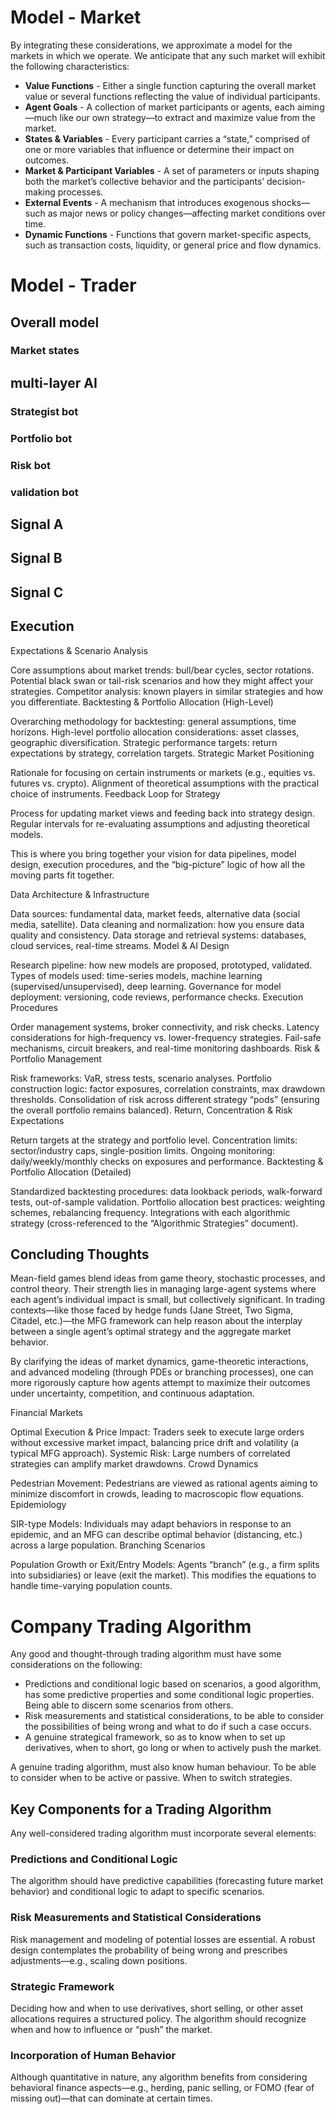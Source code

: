 # Model - Market
By integrating these considerations, we approximate a model for the markets in which we operate. We anticipate that any such market will exhibit the following characteristics:

- **Value Functions** - Either a single function capturing the overall market value or several functions reflecting the value of individual participants.
- **Agent Goals** - A collection of market participants or agents, each aiming—much like our own strategy—to extract and maximize value from the market.
- **States & Variables** - Every participant carries a “state,” comprised of one or more variables that influence or determine their impact on outcomes.
- **Market & Participant Variables** - A set of parameters or inputs shaping both the market’s collective behavior and the participants’ decision-making processes.
- **External Events** - A mechanism that introduces exogenous shocks—such as major news or policy changes—affecting market conditions over time.
- **Dynamic Functions** - Functions that govern market-specific aspects, such as transaction costs, liquidity, or general price and flow dynamics.


# Model - Trader

## Overall model

### Market states


## multi-layer AI

### Strategist bot

### Portfolio bot

### Risk bot

### validation bot

## Signal A


## Signal B


## Signal C

## Execution
Expectations & Scenario Analysis

Core assumptions about market trends: bull/bear cycles, sector rotations.
Potential black swan or tail-risk scenarios and how they might affect your strategies.
Competitor analysis: known players in similar strategies and how you differentiate.
Backtesting & Portfolio Allocation (High-Level)

Overarching methodology for backtesting: general assumptions, time horizons.
High-level portfolio allocation considerations: asset classes, geographic diversification.
Strategic performance targets: return expectations by strategy, correlation targets.
Strategic Market Positioning

Rationale for focusing on certain instruments or markets (e.g., equities vs. futures vs. crypto).
Alignment of theoretical assumptions with the practical choice of instruments.
Feedback Loop for Strategy

Process for updating market views and feeding back into strategy design.
Regular intervals for re-evaluating assumptions and adjusting theoretical models.

This is where you bring together your vision for data pipelines, model design, execution procedures, and the “big-picture” logic of how all the moving parts fit together.

Data Architecture & Infrastructure

Data sources: fundamental data, market feeds, alternative data (social media, satellite).
Data cleaning and normalization: how you ensure data quality and consistency.
Data storage and retrieval systems: databases, cloud services, real-time streams.
Model & AI Design

Research pipeline: how new models are proposed, prototyped, validated.
Types of models used: time-series models, machine learning (supervised/unsupervised), deep learning.
Governance for model deployment: versioning, code reviews, performance checks.
Execution Procedures

Order management systems, broker connectivity, and risk checks.
Latency considerations for high-frequency vs. lower-frequency strategies.
Fail-safe mechanisms, circuit breakers, and real-time monitoring dashboards.
Risk & Portfolio Management

Risk frameworks: VaR, stress tests, scenario analyses.
Portfolio construction logic: factor exposures, correlation constraints, max drawdown thresholds.
Consolidation of risk across different strategy “pods” (ensuring the overall portfolio remains balanced).
Return, Concentration & Risk Expectations

Return targets at the strategy and portfolio level.
Concentration limits: sector/industry caps, single-position limits.
Ongoing monitoring: daily/weekly/monthly checks on exposures and performance.
Backtesting & Portfolio Allocation (Detailed)

Standardized backtesting procedures: data lookback periods, walk-forward tests, out-of-sample validation.
Portfolio allocation best practices: weighting schemes, rebalancing frequency.
Integrations with each algorithmic strategy (cross-referenced to the “Algorithmic Strategies” document).


## Concluding Thoughts
Mean-field games blend ideas from game theory, stochastic processes, and control theory. Their strength lies in managing large-agent systems where each agent’s individual impact is small, but collectively significant. In trading contexts—like those faced by hedge funds (Jane Street, Two Sigma, Citadel, etc.)—the MFG framework can help reason about the interplay between a single agent’s optimal strategy and the aggregate market behavior.

By clarifying the ideas of market dynamics, game-theoretic interactions, and advanced modeling (through PDEs or branching processes), one can more rigorously capture how agents attempt to maximize their outcomes under uncertainty, competition, and continuous adaptation.

Financial Markets

Optimal Execution & Price Impact: Traders seek to execute large orders without excessive market impact, balancing price drift and volatility (a typical MFG approach).
Systemic Risk: Large numbers of correlated strategies can amplify market drawdowns.
Crowd Dynamics

Pedestrian Movement: Pedestrians are viewed as rational agents aiming to minimize discomfort in crowds, leading to macroscopic flow equations.
Epidemiology

SIR-type Models: Individuals may adapt behaviors in response to an epidemic, and an MFG can describe optimal behavior (distancing, etc.) across a large population.
Branching Scenarios

Population Growth or Exit/Entry Models: Agents “branch” (e.g., a firm splits into subsidiaries) or leave (exit the market). This modifies the equations to handle time-varying population counts.







# Company Trading Algorithm
Any good and thought-through trading algorithm must have some considerations on the following:
- Predictions and conditional logic based on scenarios, a good algorithm, has some predictive properties and some conditional logic properties. Being able to discern some scenarios from others.
- Risk measurements and statistical considerations, to be able to consider the possibilities of being wrong and what to do if such a case occurs.
- A genuine strategical framework, so as to know when to set up derivatives, when to short, go long or when to actively push the market.

A genuine trading algorithm, must also know human behaviour. To be able to consider when to be active or passive. When to switch strategies.


## Key Components for a Trading Algorithm
Any well-considered trading algorithm must incorporate several elements:

### Predictions and Conditional Logic
The algorithm should have predictive capabilities (forecasting future market behavior) and conditional logic to adapt to specific scenarios.

### Risk Measurements and Statistical Considerations
Risk management and modeling of potential losses are essential. A robust design contemplates the probability of being wrong and prescribes adjustments—e.g., scaling down positions.

### Strategic Framework
Deciding how and when to use derivatives, short selling, or other asset allocations requires a structured policy. The algorithm should recognize when and how to influence or “push” the market.

### Incorporation of Human Behavior
Although quantitative in nature, any algorithm benefits from considering behavioral finance aspects—e.g., herding, panic selling, or FOMO (fear of missing out)—that can dominate at certain times.
